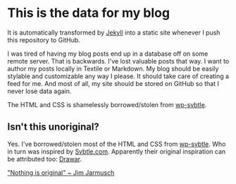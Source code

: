 # This is the data for my blog

It is automatically transformed by [Jekyll](http://github.com/mojombo/jekyll) into a static site whenever I push this repository to GitHub.

I was tired of having my blog posts end up in a database off on some remote server. That is backwards. I've lost valuable posts that way. I want to author my posts locally in Textile or Markdown. My blog should be easily stylable and customizable any way I please. It should take care of creating a feed for me. And most of all, my site should be stored on GitHub so that I never lose data again.

The HTML and CSS is shamelessly borrowed/stolen from [wp-svbtle](https://github.com/gravityonmars/wp-svbtle).

## Isn't this unoriginal?

Yes.  I've borrowed/stolen most of the HTML and CSS from [wp-svbtle](https://github.com/gravityonmars/wp-svbtle).  Who in turn was inspired by [Svbtle.com](http://svbtle.com).  Apparently their original inspiration can be attributed too: [Drawar](http://drawar.com/).

["Nothing is original" ~ Jim Jarmusch](http://www.swiss-miss.com/2009/01/nothing-is-original.html)